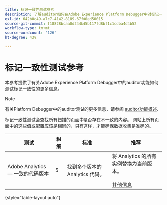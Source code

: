 ```yaml
---
title: 标记一致性测试参考
description: 了解auditor如何在Adobe Experience Platform Debugger中对标记一致性进行功能测试。
exl-id: 642b0c49-a7c7-4142-8189-67f00ed50015
source-git-commit: f18828bcaa0d244bd5b117fd8bf1c1cdba4d4b52
workflow-type: tm+mt
source-wordcount: '126'
ht-degree: 43%

---
```


# 标记一致性测试参考

本参考提供了有关Adobe Experience Platform Debugger中的auditor功能如何测试标记一致性的更多信息。

>[!NOTE]
>
>有关Platform Debugger中的auditor测试的更多信息，请参阅 [auditor功能概述](./overview.md).

标记一致性测试会查找所有扫描的页面中是否存在不一致的内容。 网站上所有页面中的这些值或配置应该是相同的，只有这样，才能确保数据收集是准确的。

| 测试 | 粗细 | 标准 | 推荐 |
| --- | --- | --- | --- |
| Adobe Analytics — 一致的代码版本 | 5 | 找到多个版本的 Analytics 代码。 | 将 Analytics 的所有实例替换为当前版本。<br><br>[其他信息](https://experienceleague.adobe.com/docs/analytics/implementation/home.html?lang=zh-Hans) |

{style=&quot;table-layout:auto&quot;}
